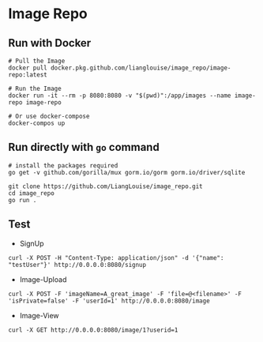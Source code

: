 # Image Repo

## Run with Docker

```shell
# Pull the Image
docker pull docker.pkg.github.com/lianglouise/image_repo/image-repo:latest

# Run the Image
docker run -it --rm -p 8080:8080 -v "$(pwd)":/app/images --name image-repo image-repo

# Or use docker-compose
docker-compos up
```

## Run directly with `go` command

```shell
# install the packages required
go get -v github.com/gorilla/mux gorm.io/gorm gorm.io/driver/sqlite

git clone https://github.com/LiangLouise/image_repo.git
cd image_repo
go run .
```  

## Test

* SignUp
```shell
curl -X POST -H "Content-Type: application/json" -d '{"name": "testUser"}' http://0.0.0.0:8080/signup
```

* Image-Upload
```shell
curl -X POST -F 'imageName=A_great_image' -F 'file=@<filename>' -F 'isPrivate=false' -F 'userId=1' http://0.0.0.0:8080/image
```

* Image-View

```shell
curl -X GET http://0.0.0.0:8080/image/1?userid=1
```